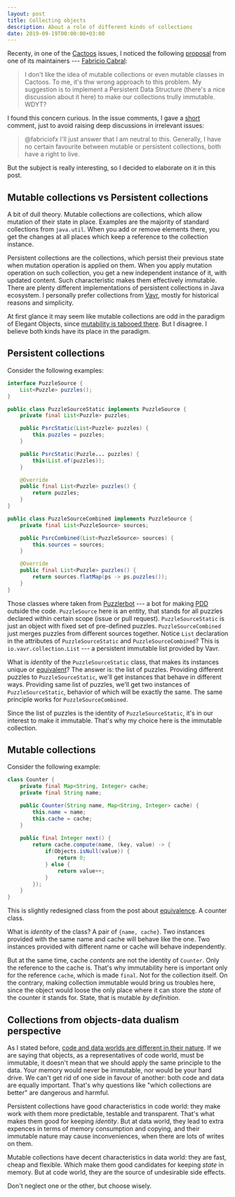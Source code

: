 ```yaml
---
layout: post
title: Collecting objects
description: About a role of different kinds of collections
date: 2019-09-19T00:00:00+03:00
---
```


Recenty, in one of the [Cactoos](https://github.com/yegor256/cactoos) issues, I noticed the following [proposal](https://github.com/yegor256/cactoos/issues/898#issuecomment-532872843) from one of its maintainers --- [Fabricio Cabral](https://github.com/fabriciofx):

> I don't like the idea of mutable collections or even mutable classes in Cactoos. To me, it's thw wrong approach to this problem. My suggestion is to implement a Persistent Data Structure (there's a nice discussion about it here) to make our collections trully immutable. WDYT?

I found this concern curious. In the issue comments, I gave a [short](https://github.com/yegor256/cactoos/issues/898#issuecomment-533582638) comment, just to avoid raising deep discussions in irrelevant issues:

> @fabriciofx I'll just answer that I am neutral to this. Generally, I have no certain favourite between mutable or persistent collections, both have a right to live.

But the subject is really interesting, so I decided to elaborate on it in this post.

## Mutable collections vs Persistent collections

A bit of dull theory. Mutable collections are collections, which allow mutation of their state in place. Examples are the majority of standard collections from `java.util`. When you add or remove elements there, you get the changes at all places which keep a reference to the collection instance.

Persistent collections are the collections, which persist their previous state when mutation operation is applied on them. When you apply mutation operation on such collection, you get a new independent instance of it, with updated content. Such characteristic makes them effectively immutable. There are plenty different implementations of persistent collections in Java ecosystem. I personally prefer collections from [Vavr](https://www.vavr.io/), mostly for historical reasons and simplicity.

At first glance it may seem like mutable collections are odd in the paradigm of Elegant Objects, since [mutability is tabooed there](https://www.yegor256.com/2014/06/09/objects-should-be-immutable.html). But I disagree. I believe both kinds have its place in the paradigm.

## Persistent collections

Consider the following examples:

```java
interface PuzzleSource {
    List<Puzzle> puzzles();
}

public class PuzzleSourceStatic implements PuzzleSource {
    private final List<Puzzle> puzzles;

    public PsrcStatic(List<Puzzle> puzzles) {
        this.puzzles = puzzles;
    }

    public PsrcStatic(Puzzle... puzzles) {
        this(List.of(puzzles));
    }

    @Override
    public final List<Puzzle> puzzles() {
        return puzzles;
    }
}

public class PuzzleSourceCombined implements PuzzleSource {
    private final List<PuzzleSource> sources;

    public PsrcCombined(List<PuzzleSource> sources) {
        this.sources = sources;
    }

    @Override
    public final List<Puzzle> puzzles() {
        return sources.flatMap(ps -> ps.puzzles());
    }
}
```

Those classes where taken from [Puzzlerbot](https://github.com/skapral/puzzlerbot) --- a bot for making [PDD](https://www.yegor256.com/2010/03/04/pdd.html) outside the code. `PuzzleSource` here is an entity, that stands for all puzzles declared within certain scope (issue or pull request).
`PuzzleSourceStatic` is just an object with fixed set of pre-defined puzzles. `PuzzleSourceCombined` just merges puzzles from different sources together. Notice `List` declaration in the attributes of `PuzzleSourceStatic` and `PuzzleSourceCombined`? This is `io.vavr.collection.List` --- a persistent immutable list provided by Vavr.

What is *identity* of the `PuzzleSourceStatic` class, that makes its instances unique or [equivalent](009_equivalence_101.html)? The answer is: the list of puzzles. Providing different puzzles to `PuzzleSourceStatic`, we'll get instances that behave in different ways. Providing same list of puzzles, we'll get two instances of `PuzzleSourceStatic`, behavior of which will be exactly the same. The same principle works for `PuzzleSourceCombined`.

Since the list of puzzles is the identity of `PuzzleSourceStatic`, it's in our interest to make it immutable. That's why my choice here is the immutable collection.

## Mutable collections

Consider the following example:

```java
class Counter {
    private final Map<String, Integer> cache;
    private final String name;

    public Counter(String name, Map<String, Integer> cache) {
        this.name = name;
        this.cache = cache;
    }
    
    public final Integer next() {
        return cache.compute(name, (key, value) -> {
            if(Objects.isNull(value)) {
                return 0;
            } else {
                return value++;
            }
        });
    }
}
```

This is slightly redesigned class from the post about [equivalence](009_equivalence_101.html). A counter class.

What is *identity* of the class? A pair of `{name, cache}`. Two instances provided with the same name and cache will behave like the one. Two instances provided with different name or cache will behave independently.

But at the same time, cache *contents* are not the identity of `Counter`. Only the reference to the cache is. That's why immutability here is important only for the reference `cache`, which is made `final`. Not for the collection itself. On the contrary, making collection immutable would bring us troubles here, since the object would loose the only place where it can store the *state* of the counter it stands for. State, that is mutable *by definition*.

## Collections from objects-data dualism perspective

As I stated before, [code and data worlds are different in their nature](010_objects_and_data.html#objects-vs-data). If we are saying that objects, as a representatives of code world, must be immutable, it doesn't mean that we should apply the same principle to the data. Your memory would never be immutable, nor would be your hard drive. We can't get rid of one side in favour of another: both code and data are equally important. That's why questions like "which collections are better" are dangerous and harmful.

Persistent collections have good characteristics in code world: they make work with them more predictable, testable and transparent. That's what makes them good for keeping *identity*. But at data world, they lead to extra expences in terms of memory consumption and copying, and their immutable nature may cause inconveniences, when there are lots of writes on them.

Mutable collections have decent characteristics in data world: they are fast, cheap and flexible. Which make them good candidates for keeping *state* in memory. But at code world, they are the source of undesirable side effects.

Don't neglect one or the other, but choose wisely.
